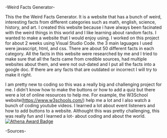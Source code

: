 -Weird Facts Generator-

This the the Weird Facts Generator. It is a website that has a bunch of weird, interesting facts from different categories such as math, english, science, history, and art. I created this website because i have always been facinated with the weird things in this world and I like learning about random facts. I wanted to make a website that I would enjoy using. I worked on this project for about 2 weeks using Visual Studio Code. the 3 main laguages I used were javascript, html, and css. There are about 50 different facts in each category. All the facts in this website were researched by me and I tried to make sure that all the facts came from credible sources, had multiple websites about them, and were not out-dated and I put all the facts into a google doc. If there are any facts that are outdated or incorrect I will try to make it right.

I am pretty new to coding so this was a really big and challenging project for me. I didn't know how to make the buttons or how to add a quiz but there were a lot of online resources to help me. For example, the W3School website(https://www.w3schools.com/) help me a lot and I also watch a bunch of coding youtube videos. I learned a lot about event listeners and how to add buttons to a website. Althought this was pretty challenging, this was really fun and I learned a lot- about coding and about the world.
[![Athena Award Badge](https://img.shields.io/endpoint?url=https%3A%2F%2Faward.athena.hackclub.com%2Fapi%2Fbadge)](https://award.athena.hackclub.com?utm_source=readme)

-Sources-




